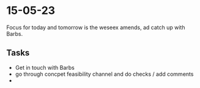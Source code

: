 # 15-05-23

Focus for today and tomorrow is the weseex amends, ad catch up with Barbs.

## Tasks
- Get in touch with Barbs
- go through concpet feasibility channel and do checks / add comments
-
